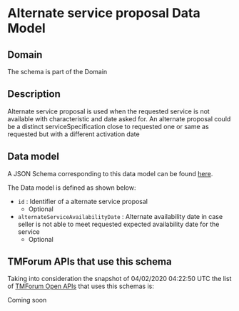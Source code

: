 # Alternate service proposal Data Model

## Domain

The  schema is part of the  Domain

## Description

Alternate service proposal is used when the requested service is not available with characteristic and date asked for. An alternate proposal could be a distinct serviceSpecification close to requested one or same as requested but with a different activation date

## Data model

A JSON Schema corresponding to this data model can be found
[here](https://github.com/tmforum-rand/schemas/blob/candidates/Service/AlternateServiceProposal.schema.json).

The Data model is defined as shown below:
- `id` : Identifier of a alternate service proposal
  - Optional
- `alternateServiceAvailabilityDate` : Alternate availability date in case seller is not able to meet requested expected availability date for the service
  - Optional




## TMForum APIs that use this schema

Taking into consideration the snapshot of 04/02/2020 04:22:50 UTC the list of [TMForum Open APIs](https://www.tmforum.org/open-apis/) that uses this schemas is:

Coming soon